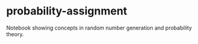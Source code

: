 # probability-assignment
Notebook showing concepts in random number generation and probability theory.
